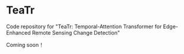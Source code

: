 # TeaTr
Code repository for "TeaTr: Temporal-Attention Transformer for Edge-Enhanced Remote Sensing Change Detection" 



Coming soon！
